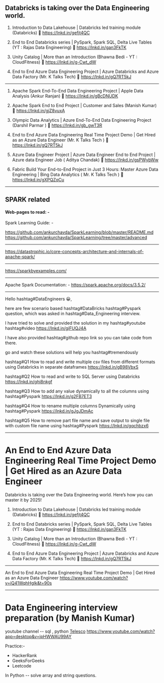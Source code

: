 ## Databricks is taking over the Data Engineering world. 
1. Introduction to Data Lakehouse | Databricks led training module
(Databricks)
🔗 https://lnkd.in/gefjt4QC

2. End to End Databricks series | PySpark, Spark SQL, Delta Live Tables
(YT : Rajas Data Engineering)
🔗 https://lnkd.in/gan3FkTK

3. Unity Catalog | More than an Introduction 
(Bhawna Bedi - YT : CloudFitness)
🔗 https://lnkd.in/g-Cwt_dW

4. End to End Azure Data Engineering Project | Azure Databricks and Azure Data Factory 
(Mr. K Talks Tech)
🔗 https://lnkd.in/gQ7RT5kJ
-----------------------------------------------------------
1. Apache Spark End-To-End Data Engineering Project | Apple Data Analysis
(Ankur Ranjan)
🔗 https://lnkd.in/gBcDNUDK

2. Apache Spark End to End Project | Customer and Sales 
(Manish Kumar)
🔗 https://lnkd.in/gjZ8vuxA

3. Olympic Data Analytics | Azure End-To-End Data Engineering Project (Darshil Parmar )
🔗 https://lnkd.in/gb_gwT3R

4. End to End Azure Data Engineering Real Time Project Demo | Get Hired as an Azure Data Engineer (Mr. K Talks Tech )
🔗 https://lnkd.in/gQ7RT5kJ

5. Azure Data Engineer Project | Azure Data Engineer End to End Project | Azure data Engineer Job ( Aditya Chandak)
🔗 https://lnkd.in/gsPWybWw

6. Fabric Build Your End-to-End Project in Just 3 Hours: Master Azure Data Engineering | Bing Data Analytics ( Mr. K Talks Tech )
🔗 https://lnkd.in/gXPQZqCu 
------------------------------------------------------------------------------------

## SPARK related
#### Web-pages to read: -
Spark Learning Guide: -

https://github.com/ankurchavda/SparkLearning/blob/master/README.md
https://github.com/ankurchavda/SparkLearning/tree/master/advanced

---------------------------------------------
https://datastrophic.io/core-concepts-architecture-and-internals-of-apache-spark/

----------------------------------------------
https://sparkbyexamples.com/

----------------------------------------------
Apache Spark Documentation: - 
https://spark.apache.org/docs/3.5.2/

----------------------------------------------

Hello hashtag#DataEngineers 😀,

here are few scenario based hashtag#DataBricks hashtag#Pyspark question, which was asked in hashtag#Data_Engineering interview.

I have tried to solve and provided the solution in my hashtag#youtube hashtag#video
https://lnkd.in/giFUQJ4A

I have also provided hashtag#github repo link so you can take code from there.

go and watch these solutions will help you hashtag#tremendously

hashtag#Q1 How to read and write multiple csv files from different formats using Databricks in separate dataframes
https://lnkd.in/gB98VbxS

hashtag#Q2 How to read and write to SQL Server using Databricks
https://lnkd.in/ghi8nkgf

hashtag#Q3 How to add any value dynamically to all the columns using hashtag#Pyspark 
https://lnkd.in/g2FB7ET3

hashtag#Q4 How to rename multiple columns Dynamically using hashtag#Pyspark
https://lnkd.in/gJgJDmAc

hashtag#Q5 How to remove part file name and save output to single file with custom file name using hashtag#Pyspark
https://lnkd.in/gqchbzx6

----------------------------------------------------------------

# An End to End Azure Data Engineering Real Time Project Demo | Get Hired as an Azure Data Engineer
Databricks is taking over the Data Engineering world. 
Here’s how you can master it by 2025!
1. Introduction to Data Lakehouse | Databricks led training module
(Databricks)
🔗 https://lnkd.in/gefjt4QC

2. End to End Databricks series | PySpark, Spark SQL, Delta Live Tables
(YT : Rajas Data Engineering)
🔗 https://lnkd.in/gan3FkTK

3. Unity Catalog | More than an Introduction 
(Bhawna Bedi - YT : CloudFitness)
🔗 https://lnkd.in/g-Cwt_dW

4. End to End Azure Data Engineering Project | Azure Databricks and Azure Data Factory 
(Mr. K Talks Tech)
🔗 https://lnkd.in/gQ7RT5kJ

-----------------------------------------------------------------
An End to End Azure Data Engineering Real Time Project Demo | Get Hired as an Azure Data Engineer
https://www.youtube.com/watch?v=iQ41WqhHglk&t=90s

--------------------------------------------------------------------
# Data Engineering interview preparation (by Manish Kumar)
youtube channel -- sql , python
[Telesco](https://www.youtube.com/@Telusko)
https://www.youtube.com/watch?app=desktop&v=ipHWWAU99AY

Practice:-
- HackerRank
- GeeksForGeeks
- Leetcode

In Python -- solve array and string questions. 




